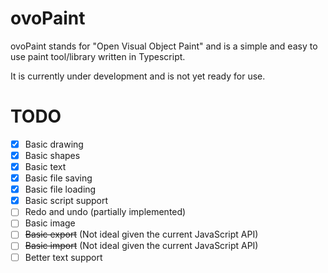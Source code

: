 # ovoPaint

ovoPaint stands for "Open Visual Object Paint" and is a simple and easy to use paint tool/library written in Typescript.

It is currently under development and is not yet ready for use.

# TODO

- [x] Basic drawing
- [x] Basic shapes
- [x] Basic text
- [x] Basic file saving
- [x] Basic file loading
- [x] Basic script support
- [ ] Redo and undo (partially implemented)
- [ ] Basic image
- [ ] ~~Basic export~~ (Not ideal given the current JavaScript API)
- [ ] ~~Basic import~~ (Not ideal given the current JavaScript API)
- [ ] Better text support

